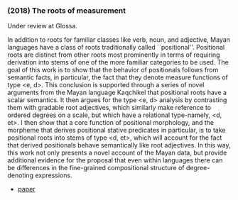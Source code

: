 ### (2018) The roots of measurement ###

Under review at Glossa.

In addition to roots for familiar classes like verb, noun, and adjective, Mayan languages have a class of roots traditionally called ``positional''. Positional roots are distinct from other roots most prominently in terms of requiring derivation into stems of one of the more familiar categories to be used. The goal of this work is to show that the behavior of positionals follows from semantic facts, in particular, the fact that they denote measure functions of type <e, d>. This conclusion is supported through a series of novel arguments from the Mayan language Kaqchikel that positional roots have a scalar semantics. It then argues for the type <e, d> analysis by contrasting them with gradable root adjectives, which similarly make reference to ordered degrees on a scale, but which have a relational type-namely, <d, et>. I then show that a core function of positional morphology, and the morpheme that derives positional stative predicates in particular, is to take positional roots into stems of type <d, et>, which will account for the fact that derived positionals behave semantically like root adjectives. In this way, this work not only presents a novel account of the Mayan data, but provide additional evidence for the proposal that even within languages there can be differences in the fine-grained compositional structure of degree-denoting expressions.

+ [paper](/resources/papers/roots_of_measurement.pdf)
